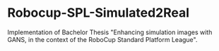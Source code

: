 # Robocup-SPL-Simulated2Real
Implementation of Bachelor Thesis "Enhancing simulation images with GANS, in the context of the RoboCup Standard Platform League".
